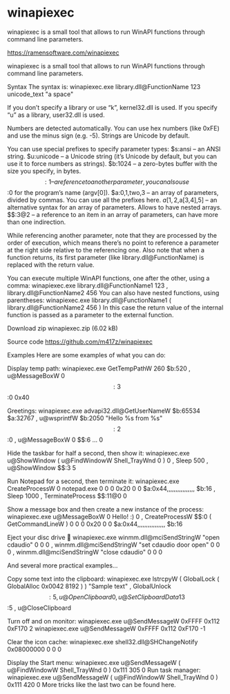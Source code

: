 # winapiexec

winapiexec is a small tool that allows to run WinAPI functions through command
line parameters.

https://ramensoftware.com/winapiexec


winapiexec is a small tool that allows to run WinAPI functions through command line parameters.

Syntax
The syntax is:
winapiexec.exe library.dll@FunctionName 123 unicode_text "a space"

If you don’t specify a library or use “k”, kernel32.dll is used.
If you specify “u” as a library, user32.dll is used.

Numbers are detected automatically. You can use hex numbers (like 0xFE) and use the minus sign (e.g. -5).
Strings are Unicode by default.

You can use special prefixes to specify parameter types:
$s:ansi – an ANSI string.
$u:unicode – a Unicode string (it’s Unicode by default, but you can use it to force numbers as strings).
$b:1024 – a zero-bytes buffer with the size you specify, in bytes.
$$:1 – a reference to another parameter, you can also use $$:0 for the program’s name (argv[0]).
$a:0,1,two,3 – an array of parameters, divided by commas. You can use all the prefixes here.
$a[1,2,$a[3,4],5] – an alternative syntax for an array of parameters. Allows to have nested arrays.
$$:3@2 – a reference to an item in an array of parameters, can have more than one indirection.

While referencing another parameter, note that they are processed by the order of execution, which means there’s no point to reference a parameter at the right side relative to the referencing one.
Also note that when a function returns, its first parameter (like library.dll@FunctionName) is replaced with the return value.

You can execute multiple WinAPI functions, one after the other, using a comma:
winapiexec.exe library.dll@FunctionName1 123 , library.dll@FunctionName2 456
You can also have nested functions, using parentheses:
winapiexec.exe library.dll@FunctionName1 ( library.dll@FunctionName2 456 )
In this case the return value of the internal function is passed as a parameter to the external function.

Download
zip winapiexec.zip (6.02 kB)

Source code
https://github.com/m417z/winapiexec

Examples
Here are some examples of what you can do:

Display temp path:
winapiexec.exe GetTempPathW 260 $b:520 , u@MessageBoxW 0 $$:3 $$:0 0x40

Greetings:
winapiexec.exe advapi32.dll@GetUserNameW $b:65534 $a:32767 , u@wsprintfW $b:2050 "Hello %s from %s" $$:2 $$:0 , u@MessageBoxW 0 $$:6 ... 0

Hide the taskbar for half a second, then show it:
winapiexec.exe u@ShowWindow ( u@FindWindowW Shell_TrayWnd 0 ) 0 , Sleep 500 , u@ShowWindow $$:3 5

Run Notepad for a second, then terminate it:
winapiexec.exe CreateProcessW 0 notepad.exe 0 0 0 0x20 0 0 $a:0x44,,,,,,,,,,,,,,,, $b:16 , Sleep 1000 , TerminateProcess $$:11@0 0

Show a message box and then create a new instance of the process:
winapiexec.exe u@MessageBoxW 0 Hello! :) 0 , CreateProcessW $$:0 ( GetCommandLineW ) 0 0 0 0x20 0 0 $a:0x44,,,,,,,,,,,,,,,, $b:16

Eject your disc drive 🙂
winapiexec.exe winmm.dll@mciSendStringW "open cdaudio" 0 0 0 , winmm.dll@mciSendStringW "set cdaudio door open" 0 0 0 , winmm.dll@mciSendStringW "close cdaudio" 0 0 0

And several more practical examples…

Copy some text into the clipboard:
winapiexec.exe lstrcpyW ( GlobalLock ( GlobalAlloc 0x0042 8192 ) ) "Sample text" , GlobalUnlock $$:5 , u@OpenClipboard 0 , u@SetClipboardData 13 $$:5 , u@CloseClipboard

Turn off and on monitor:
winapiexec.exe u@SendMessageW 0xFFFF 0x112 0xF170 2
winapiexec.exe u@SendMessageW 0xFFFF 0x112 0xF170 -1

Clear the icon cache:
winapiexec.exe shell32.dll@SHChangeNotify 0x08000000 0 0 0

Display the Start menu:
winapiexec.exe u@SendMessageW ( u@FindWindowW Shell_TrayWnd 0 ) 0x111 305 0
Run task manager:
winapiexec.exe u@SendMessageW ( u@FindWindowW Shell_TrayWnd 0 ) 0x111 420 0
More tricks like the last two can be found here.
